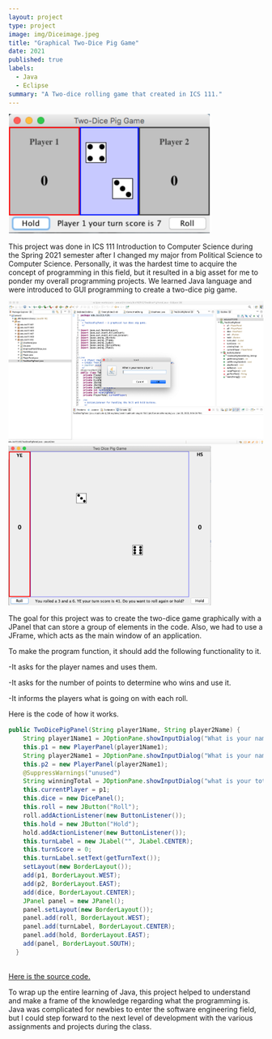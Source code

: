 ```yaml
---
layout: project
type: project
image: img/Diceimage.jpeg
title: "Graphical Two-Dice Pig Game"
date: 2021
published: true
labels:
  - Java
  - Eclipse
summary: "A Two-dice rolling game that created in ICS 111."
---
```


<img width="400px" src="../img/Twodicegame.jpeg">

This project was done in ICS 111 Introduction to Computer Science during the Spring 2021 semester after I changed my major from Political Science to Computer Science. Personally, it was the hardest time to acquire the concept of programming in this field, but it resulted in a big asset for me to ponder my overall programming projects. We learned Java language and were introduced to GUI programming to create a two-dice pig game. 

<div class="text-center p-4">
  <img width="600px" src="../img/Nameplayer.jpeg">
  <img width="400px" src="../img/rolldice.jpeg">
</div>

The goal for this project was to create the two-dice game graphically with a JPanel that can store a group of elements in the code. Also, we had to use a JFrame, which acts as the main window of an application. 

To make the program function, it should add the following functionality to it.

-It asks for the player names and uses them.

-It asks for the number of points to determine who wins and use it.

-It informs the players what is going on with each roll.

Here is the code of how it works.

```java
public TwoDicePigPanel(String player1Name, String player2Name) {
    String player1Name1 = JOptionPane.showInputDialog("What is your name player 1");
    this.p1 = new PlayerPanel(player1Name1);
    String player2Name1 = JOptionPane.showInputDialog("What is your name player 2");
    this.p2 = new PlayerPanel(player2Name1);
    @SuppressWarnings("unused")
    String winningTotal = JOptionPane.showInputDialog("what is your total score");
    this.currentPlayer = p1;
    this.dice = new DicePanel();
    this.roll = new JButton("Roll");
    roll.addActionListener(new ButtonListener());
    this.hold = new JButton("Hold");
    hold.addActionListener(new ButtonListener());
    this.turnLabel = new JLabel("", JLabel.CENTER);
    this.turnScore = 0;   
    this.turnLabel.setText(getTurnText());
    setLayout(new BorderLayout());
    add(p1, BorderLayout.WEST);
    add(p2, BorderLayout.EAST);
    add(dice, BorderLayout.CENTER);
    JPanel panel = new JPanel();
    panel.setLayout(new BorderLayout());
    panel.add(roll, BorderLayout.WEST);
    panel.add(turnLabel, BorderLayout.CENTER);
    panel.add(hold, BorderLayout.EAST);
    add(panel, BorderLayout.SOUTH);
  }
  
```
[Here is the source code.](https://github.com/YeeunS/YeeunS.github.io/tree/main/projects/Dice)

To wrap up the entire learning of Java, this project helped to understand and make a frame of the knowledge regarding what the programming is. Java was complicated for newbies to enter the software engineering field, but I could step forward to the next level of development with the various assignments and projects during the class.


